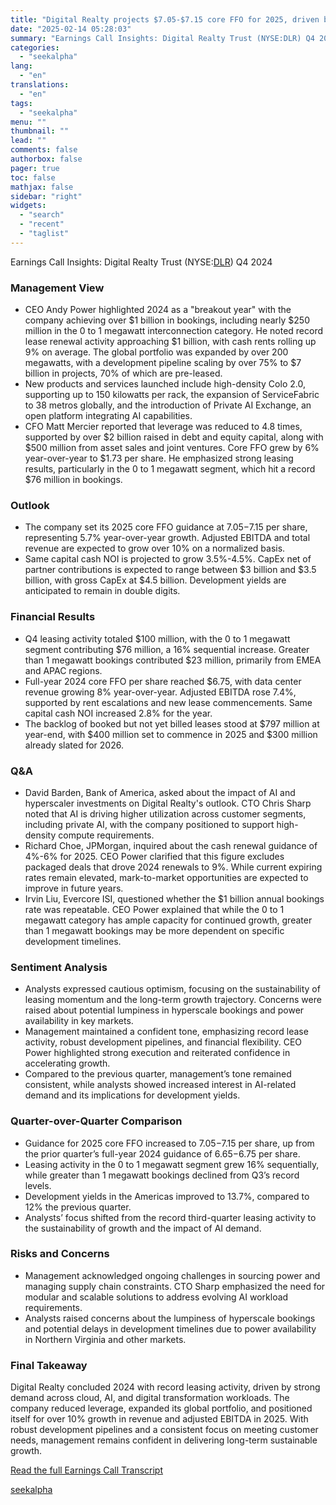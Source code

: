```yaml
---
title: "Digital Realty projects $7.05-$7.15 core FFO for 2025, driven by robust data center demand"
date: "2025-02-14 05:28:03"
summary: "Earnings Call Insights: Digital Realty Trust (NYSE:DLR) Q4 2024 Management View CEO Andy Power highlighted 2024 as a \"breakout year\" with the company achieving over $1 billion in bookings, including nearly $250 million in the 0 to 1 megawatt interconnection category. He noted record lease renewal activity approaching $1 billion,..."
categories:
  - "seekalpha"
lang:
  - "en"
translations:
  - "en"
tags:
  - "seekalpha"
menu: ""
thumbnail: ""
lead: ""
comments: false
authorbox: false
pager: true
toc: false
mathjax: false
sidebar: "right"
widgets:
  - "search"
  - "recent"
  - "taglist"
---
```


Earnings Call Insights: Digital Realty Trust (NYSE:[DLR](https://seekingalpha.com/symbol/DLR "Digital Realty Trust, Inc.")) Q4 2024

### Management View

* CEO Andy Power highlighted 2024 as a "breakout year" with the company achieving over $1 billion in bookings, including nearly $250 million in the 0 to 1 megawatt interconnection category. He noted record lease renewal activity approaching $1 billion, with cash rents rolling up 9% on average. The global portfolio was expanded by over 200 megawatts, with a development pipeline scaling by over 75% to $7 billion in projects, 70% of which are pre-leased.
* New products and services launched include high-density Colo 2.0, supporting up to 150 kilowatts per rack, the expansion of ServiceFabric to 38 metros globally, and the introduction of Private AI Exchange, an open platform integrating AI capabilities.
* CFO Matt Mercier reported that leverage was reduced to 4.8 times, supported by over $2 billion raised in debt and equity capital, along with $500 million from asset sales and joint ventures. Core FFO grew by 6% year-over-year to $1.73 per share. He emphasized strong leasing results, particularly in the 0 to 1 megawatt segment, which hit a record $76 million in bookings.

### Outlook

* The company set its 2025 core FFO guidance at $7.05-$7.15 per share, representing 5.7% year-over-year growth. Adjusted EBITDA and total revenue are expected to grow over 10% on a normalized basis.
* Same capital cash NOI is projected to grow 3.5%-4.5%. CapEx net of partner contributions is expected to range between $3 billion and $3.5 billion, with gross CapEx at $4.5 billion. Development yields are anticipated to remain in double digits.

### Financial Results

* Q4 leasing activity totaled $100 million, with the 0 to 1 megawatt segment contributing $76 million, a 16% sequential increase. Greater than 1 megawatt bookings contributed $23 million, primarily from EMEA and APAC regions.
* Full-year 2024 core FFO per share reached $6.75, with data center revenue growing 8% year-over-year. Adjusted EBITDA rose 7.4%, supported by rent escalations and new lease commencements. Same capital cash NOI increased 2.8% for the year.
* The backlog of booked but not yet billed leases stood at $797 million at year-end, with $400 million set to commence in 2025 and $300 million already slated for 2026.

### Q&A

* David Barden, Bank of America, asked about the impact of AI and hyperscaler investments on Digital Realty's outlook. CTO Chris Sharp noted that AI is driving higher utilization across customer segments, including private AI, with the company positioned to support high-density compute requirements.
* Richard Choe, JPMorgan, inquired about the cash renewal guidance of 4%-6% for 2025. CEO Power clarified that this figure excludes packaged deals that drove 2024 renewals to 9%. While current expiring rates remain elevated, mark-to-market opportunities are expected to improve in future years.
* Irvin Liu, Evercore ISI, questioned whether the $1 billion annual bookings rate was repeatable. CEO Power explained that while the 0 to 1 megawatt category has ample capacity for continued growth, greater than 1 megawatt bookings may be more dependent on specific development timelines.

### Sentiment Analysis

* Analysts expressed cautious optimism, focusing on the sustainability of leasing momentum and the long-term growth trajectory. Concerns were raised about potential lumpiness in hyperscale bookings and power availability in key markets.
* Management maintained a confident tone, emphasizing record lease activity, robust development pipelines, and financial flexibility. CEO Power highlighted strong execution and reiterated confidence in accelerating growth.
* Compared to the previous quarter, management’s tone remained consistent, while analysts showed increased interest in AI-related demand and its implications for development yields.

### Quarter-over-Quarter Comparison

* Guidance for 2025 core FFO increased to $7.05-$7.15 per share, up from the prior quarter’s full-year 2024 guidance of $6.65-$6.75 per share.
* Leasing activity in the 0 to 1 megawatt segment grew 16% sequentially, while greater than 1 megawatt bookings declined from Q3’s record levels.
* Development yields in the Americas improved to 13.7%, compared to 12% the previous quarter.
* Analysts’ focus shifted from the record third-quarter leasing activity to the sustainability of growth and the impact of AI demand.

### Risks and Concerns

* Management acknowledged ongoing challenges in sourcing power and managing supply chain constraints. CTO Sharp emphasized the need for modular and scalable solutions to address evolving AI workload requirements.
* Analysts raised concerns about the lumpiness of hyperscale bookings and potential delays in development timelines due to power availability in Northern Virginia and other markets.

### Final Takeaway

Digital Realty concluded 2024 with record leasing activity, driven by strong demand across cloud, AI, and digital transformation workloads. The company reduced leverage, expanded its global portfolio, and positioned itself for over 10% growth in revenue and adjusted EBITDA in 2025. With robust development pipelines and a consistent focus on meeting customer needs, management remains confident in delivering long-term sustainable growth.

[Read the full Earnings Call Transcript](https://seekingalpha.com/symbol/DLR/earnings/transcripts)

[seekalpha](https://seekingalpha.com/news/4408333-digital-realty-projects-7_05-7_15-core-ffo-for-2025-driven-by-robust-data-center-demand)
